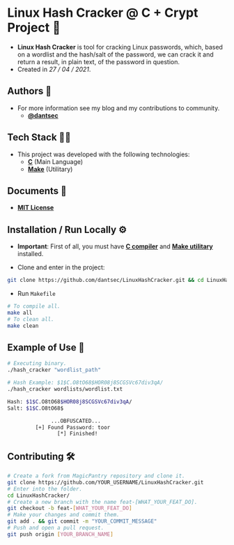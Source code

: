 # Linux Hash Cracker @ C + Crypt Project 🦂

- **Linux Hash Cracker** is tool for cracking Linux passwords, which, based on a wordlist and the hash/salt of the password, we can crack it and return a result, in plain text, of the password in question.
- Created in _27 / 04 / 2021_.

## Authors 👥

- For more information see my blog and my contributions to community.
  - [**@dantsec**](https://www.github.com/dantsec)

## Tech Stack 🧑‍💻

- This project was developed with the following technologies:
  - [**C**](https://www.gnu.org/software/gnu-c-manual/gnu-c-manual.html) (Main Language)
  - [**Make**](https://www.gnu.org/software/make/manual/make.html) (Utilitary)

## Documents 📂

- [**MIT License**](./LICENSE)

## Installation / Run Locally ⚙️

- **Important**: First of all, you must have [**C compiler**](https://gcc.gnu.org/) and [**Make utilitary**](https://www.gnu.org/software/make/) installed.

- Clone and enter in the project:
```bash
git clone https://github.com/dantsec/LinuxHashCracker.git && cd LinuxHashCracker/
```

- Run `Makefile`
```bash
# To compile all.
make all
# To clean all.
make clean
```

## Example of Use 🔎

```sh
# Executing binary.
./hash_cracker "wordlist_path"

# Hash Example: $1$C.O8tO68$HOR08j8SCGSVc67div3qA/
./hash_cracker wordlists/wordlist.txt

Hash: $1$C.O8tO68$HOR08j8SCGSVc67div3qA/
Salt: $1$C.O8tO68$

              ...OBFUSCATED...
         [+] Found Password: toor
                [*] Finished!
```

## Contributing 🛠️

```bash
# Create a fork from MagicPantry repository and clone it.
git clone https://github.com/YOUR_USERNAME/LinuxHashCracker.git
# Enter into the folder.
cd LinuxHashCracker/
# Create a new branch with the name feat-[WHAT_YOUR_FEAT_DO].
git checkout -b feat-[WHAT_YOUR_FEAT_DO]
# Make your changes and commit them.
git add . && git commit -m "YOUR_COMMIT_MESSAGE"
# Push and open a pull request.
git push origin [YOUR_BRANCH_NAME]
```
